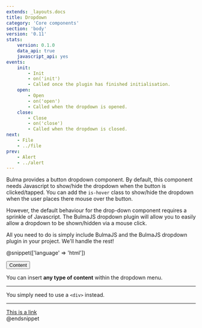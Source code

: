 ```yaml
---
extends: _layouts.docs
title: Dropdown
category: 'Core components'
section: 'body'
version: '0.11'
stats:
    version: 0.1.0
    data_api: true
    javascript_api: yes
events:
    init:
        - Init
        - on('init')
        - Called once the plugin has finished initialisation.
    open:
        - Open
        - on('open')
        - Called when the dropdown is opened.
    close:
        - Close
        - on('close')
        - Called when the dropdown is closed.
next:
    - File
    - ../file
prev:
    - Alert
    - ../alert
---
```


Bulma provides a button dropdown component. By default, this component needs Javascript to show/hide the dropdown when the button is clicked/tapped. You can add the `is-hover` class to show/hide the dropdown when the user places there mouse over the button.

However, the default behaviour for the drop-down component requires a sprinkle of Javascript. The BulmaJS dropdown plugin will allow you to easily allow a dropdown to be shown/hidden via a mouse click.

All you need to do is simply include BulmaJS and the BulmaJS dropdown plugin in your project. We'll handle the rest!

@snippet(['language' => 'html'])
<div class="dropdown">
    <div class="dropdown-trigger">
        <button class="button is-info" aria-haspopup="true" aria-controls="dropdown-menu2">
            <span>Content</span>
            <span class="icon is-small">
                <i class="fa fa-angle-down" aria-hidden="true"></i>
            </span>
        </button>
    </div>
    <div class="dropdown-menu" id="dropdown-menu2" role="menu">
        <div class="dropdown-content">
            <div class="dropdown-item">
                <p>You can insert <strong>any type of content</strong> within the dropdown menu.</p>
            </div>
            <hr class="dropdown-divider">
            <div class="dropdown-item">
                <p>You simply need to use a <code>&lt;div&gt;</code> instead.</p>
            </div>
            <hr class="dropdown-divider">
            <a href="#" class="dropdown-item">
                This is a link
            </a>
        </div>
    </div>
</div>
@endsnippet